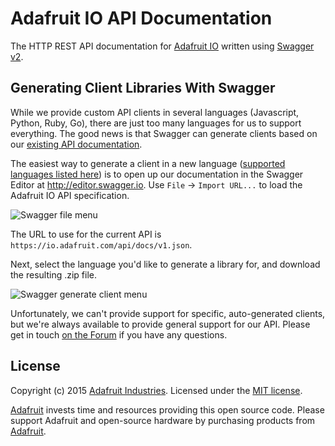 # Adafruit IO API Documentation
The HTTP REST API documentation for [Adafruit IO](https://io.adafruit.com) written using [Swagger v2](http://swagger.io).


## Generating Client Libraries With Swagger

While we provide custom API clients in several languages (Javascript, Python, Ruby, Go), there are just too many languages for us to support everything. The good news is that Swagger can generate clients based on our [existing API documentation](https://io.adafruit.com/api/docs/).

The easiest way to generate a client in a new language ([supported languages listed here](https://github.com/swagger-api/swagger-codegen#api-clients)) is to open up our documentation in the Swagger Editor at http://editor.swagger.io. Use `File` -> `Import URL...` to load the Adafruit IO API specification.

![Swagger file menu](https://github.com/adafruit/io-api/blob/gh-pages/images/swagger-file-menu.png)

The URL to use for the current API is `https://io.adafruit.com/api/docs/v1.json`.

Next, select the language you'd like to generate a library for, and download the resulting .zip file.

![Swagger generate client menu](https://github.com/adafruit/io-api/blob/gh-pages/images/swagger-generate-client-menu.png)

Unfortunately, we can't provide support for specific, auto-generated clients, but we're always available to provide general support for our API. Please get in touch [on the Forum](https://forums.adafruit.com/viewforum.php?f=56) if you have any questions.


## License
Copyright (c) 2015 [Adafruit Industries](https://adafruit.com). Licensed under the [MIT license](/LICENSE?raw=true).

[Adafruit](https://adafruit.com) invests time and resources providing this open source code. Please support Adafruit and open-source hardware by purchasing products from [Adafruit](https://adafruit.com).
